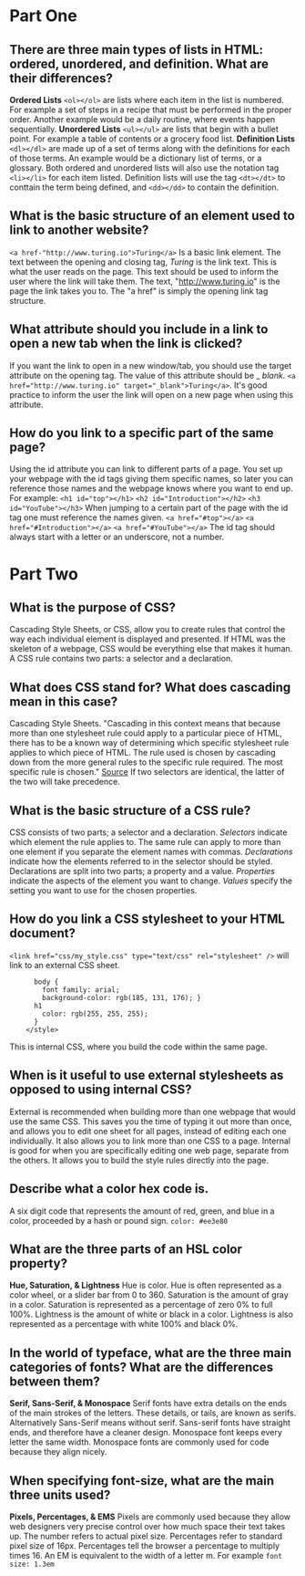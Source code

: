 # Part One #

## There are three main types of lists in HTML: ordered, unordered, and definition. What are their differences? ##
  **Ordered Lists**  `<ol></ol>` are lists where each item in the list is numbered. For example a set of steps in a recipe that must be performed in the proper order. Another example would be a daily routine, where events happen sequentially. **Unordered Lists** `<ul></ul>` are lists that begin with a bullet point. For example a table of contents or a grocery food list. **Definition Lists** `<dl></dl>` are made up of a set of terms along with the definitions for each of those terms. An example would be a dictionary list of terms, or a glossary. Both ordered and unordered lists will also use the notation tag `<li></li>` for each item listed. Definition lists will use the tag `<dt></dt>` to conttain the term being defined, and `<dd></dd>` to contain the definition.

## What is the basic structure of an element used to link to another website? ##
  `<a href-"http://www.turing.io">Turing</a>` Is a basic link element. The text between the opening and closing <a> tag, *Turing* is the link text. This is what the user reads on the page. This text should be used to inform the user where the link will take them. The text, "http://www.turing.io" is the page the link takes you to. The "a href" is simply the opening link tag structure.

## What attribute should you include in a link to open a new tab when the link is clicked? ##
  If you want the link to open in a new window/tab, you should use the target attribute on the opening <a> tag. The value of this attribute should be _ _blank_.
  `<a href="http://www.turing.io" target="_blank">Turing</a>`. It's good practice to inform the user the link will open on a new page when using this attribute.

## How do you link to a specific part of the same page? ##
  Using the id attribute you can link to different parts of a page. You set up your webpage with the id tags giving them specific names, so later you can reference those names and the webpage knows where you want to end up. For example:
  `<h1 id="top"></h1>` `<h2 id="Introduction"></h2>` `<h3 id="YouTube"></h3>`
  When jumping to a certain part of the page with the id tag one must reference the names given.
  `<a href="#top"></a>` `<a href="#Introduction"></a>` `<a href="#YouTube"></a>`
  The id tag should always start with a letter or an underscore, not a number.

# Part Two #

## What is the purpose of CSS? ##
  Cascading Style Sheets, or CSS, allow you to create rules that control the way each individual element is displayed and presented. If HTML was the skeleton of a webpage, CSS would be everything else that makes it human. A CSS rule contains two parts: a selector and a declaration.

## What does CSS stand for? What does cascading mean in this case? ##
  Cascading Style Sheets. "Cascading in this context means that because more than one stylesheet rule could apply to a particular piece of HTML, there has to be a known way of determining which specific stylesheet rule applies to which piece of HTML. The rule used is chosen by cascading down from the more general rules to the specific rule required. The most specific rule is chosen." [Source](https://stackoverflow.com/questions/1043001/what-is-the-meaning-of-cascading-in-css)
  If two selectors are identical, the latter of the two will take precedence.

## What is the basic structure of a CSS rule? ##
  CSS consists of two parts; a selector and a declaration. *Selectors* indicate which element the rule applies to. The same rule can apply to more than one element if you separate the element names with commas. *Declarations* indicate how the elements referred to in the selector should be styled. Declarations are split into two parts; a property and a value. *Properties* indicate the aspects of the element you want to change. *Values* specify the setting you want to use for the chosen properties.

## How do you link a CSS stylesheet to your HTML document? ##
  `<link href="css/my_style.css" type="text/css" rel="stylesheet" />` will link to an external CSS sheet.

  ```<style type="text/css>"
        body {
          font family: arial;
          background-color: rgb(185, 131, 176); }
        h1
          color: rgb(255, 255, 255);
        }
      </style>
  ```
  This is internal CSS, where you build the code within the same page.

## When is it useful to use external stylesheets as opposed to using internal CSS? ##
  External is recommended when building more than one webpage that would use the same CSS. This saves you the time of typing it out more than once, and allows you to edit one sheet for all pages, instead of editing each one individually. It also allows you to link more than one CSS to a page.
  Internal is good for when you are specifically editing one web page, separate from the others. It allows you to build the style rules directly into the page.
## Describe what a color hex code is. ##
  A six digit code that represents the amount of red, green, and blue in a color, proceeded by a hash or pound sign. `color: #ee3e80`

## What are the three parts of an HSL color property? ##
  **Hue, Saturation, & Lightness**
  Hue is color. Hue is often represented as a color wheel, or a slider bar from 0 to 360.
  Saturation is the amount of gray in a color. Saturation is represented as a percentage of zero 0% to full 100%.
  Lightness is the amount of white or black in a color. Lightness is also represented as a percentage with white 100% and black 0%.

## In the world of typeface, what are the three main categories of fonts? What are the differences between them? ##
  **Serif, Sans-Serif, & Monospace**
  Serif fonts have extra details on the ends of the main strokes of the letters. These details, or tails, are known as serifs.
  Alternatively Sans-Serif means without serif. Sans-serif fonts have straight ends, and therefore have a cleaner design.
  Monospace font keeps every letter the same width. Monospace fonts are commonly used for code because they align nicely.

## When specifying font-size, what are the main three units used? ##
  **Pixels, Percentages, & EMS**
  Pixels are commonly used because they allow web designers very precise control over how much space their text takes up. The number refers to actual pixel size.
  Percentages refer to standard pixel size of 16px. Percentages tell the browser a percentage to multiply times 16.
  An EM is equivalent to the width of a letter m. For example `font size: 1.3em`

